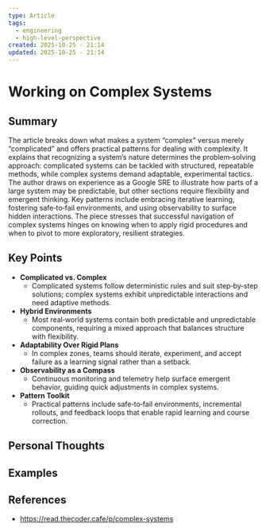 ```yaml
---
type: Article
tags:
  - engineering
  - high-level-perspective
created: 2025-10-25 - 21:14
updated: 2025-10-25 - 21:14
---
```

# Working on Complex Systems

## Summary

The article breaks down what makes a system “complex” versus merely “complicated” and offers practical patterns for dealing with complexity. It explains that recognizing a system’s nature determines the problem‑solving approach: complicated systems can be tackled with structured, repeatable methods, while complex systems demand adaptable, experimental tactics. The author draws on experience as a Google SRE to illustrate how parts of a large system may be predictable, but other sections require flexibility and emergent thinking. Key patterns include embracing iterative learning, fostering safe‑to‑fail environments, and using observability to surface hidden interactions. The piece stresses that successful navigation of complex systems hinges on knowing when to apply rigid procedures and when to pivot to more exploratory, resilient strategies.

## Key Points

- **Complicated vs. Complex** 
	- Complicated systems follow deterministic rules and suit step‑by‑step solutions; complex systems exhibit unpredictable interactions and need adaptive methods.
- **Hybrid Environments** 
	- Most real‑world systems contain both predictable and unpredictable components, requiring a mixed approach that balances structure with flexibility.
- **Adaptability Over Rigid Plans** 
	- In complex zones, teams should iterate, experiment, and accept failure as a learning signal rather than a setback.
- **Observability as a Compass** 
	- Continuous monitoring and telemetry help surface emergent behavior, guiding quick adjustments in complex systems.
- **Pattern Toolkit** 
	- Practical patterns include safe‑to‑fail environments, incremental rollouts, and feedback loops that enable rapid learning and course correction.

## Personal Thoughts



## Examples



## References

- https://read.thecoder.cafe/p/complex-systems
